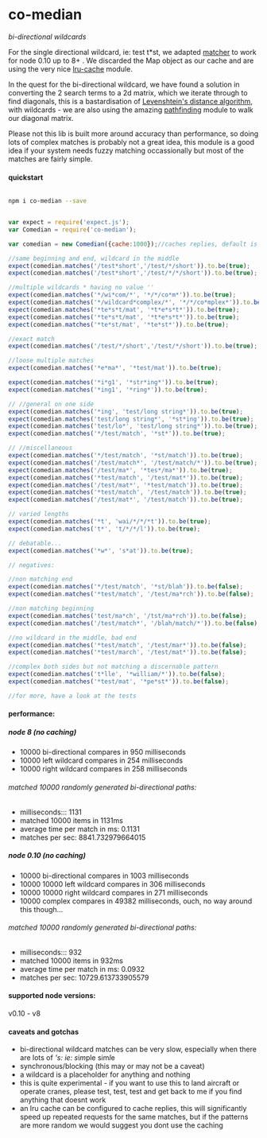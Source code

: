 # co-median
*bi-directional wildcards*

For the single directional wildcard, ie: test t*st, we adapted [matcher](https://github.com/sindresorhus/matcher/blob/master/index.js) to work for node 0.10 up to 8+ . We discarded the Map object as our cache and are using the very nice [lru-cache](https://github.com/isaacs/node-lru-cache) module.

In the quest for the bi-directional wildcard, we have found a solution in converting the 2 search terms to a 2d matrix, which we iterate through to find diagonals, this is a bastardisation of [Levenshtein's distance algorithm](https://en.wikipedia.org/wiki/Levenshtein_distance), with wildcards - we are also using the amazing [pathfinding](https://github.com/qiao/PathFinding.js) module to walk our diagonal matrix.

Please not this lib is built more around accuracy than performance, so doing lots of complex matches is probably not a great idea, this module is a good idea if your system needs fuzzy matching occassionally but most of the matches are fairly simple.


#### quickstart

```bash

npm i co-median --save

```

```javascript

var expect = require('expect.js');
var Comedian = require('co-median');

var comedian = new Comedian({cache:1000});//caches replies, default is false

//same beginning and end, wildcard in the middle
expect(comedian.matches('/test*short','/test/*/short')).to.be(true);
expect(comedian.matches('/test*short','/test/*/*/short')).to.be(true);

//multiple wildcards * having no value ''
expect(comedian.matches('*/wi*com/*', '*/*/co*m*')).to.be(true);
expect(comedian.matches('*/wildcard*complex/*', '*/*/co*mplex*')).to.be(true);
expect(comedian.matches('*te*s*t/mat', '*t*e*s*t*')).to.be(true);
expect(comedian.matches('*te*s*t/mat', '*t*e*s*t*')).to.be(true);
expect(comedian.matches('*te*st/mat', '*te*st*')).to.be(true);

//exact match
expect(comedian.matches('/test/*/short','/test/*/short')).to.be(true);

//loose multiple matches
expect(comedian.matches('*e*ma*', '*test/mat')).to.be(true);

expect(comedian.matches('*i*g1', '*str*ing*')).to.be(true);
expect(comedian.matches('*ing1', '*ring*')).to.be(true);

// //general on one side
expect(comedian.matches('*ing', 'test/long string*')).to.be(true);
expect(comedian.matches('test/long string*', '*st*ing')).to.be(true);
expect(comedian.matches('test/lo*', 'test/long string*')).to.be(true);
expect(comedian.matches('*/test/match', '*st*')).to.be(true);

// //miscellaneous
expect(comedian.matches('*/test/match', '*st/match')).to.be(true);
expect(comedian.matches('/test/match*', '/test/match/*')).to.be(true);
expect(comedian.matches('/test/ma*', '*tes*/ma*')).to.be(true);
expect(comedian.matches('*test/match', '/test/mat*')).to.be(true);
expect(comedian.matches('/test/mat*', '*test/match')).to.be(true);
expect(comedian.matches('*test/match', '/test/match')).to.be(true);
expect(comedian.matches('/test/mat*', '/test/match')).to.be(true);

// varied lengths
expect(comedian.matches('*t', 'wai/*/*/*t')).to.be(true);
expect(comedian.matches('t*', 't/*/*/l')).to.be(true);

// debatable...
expect(comedian.matches('*w*', 's*at')).to.be(true);

// negatives:

//non matching end
expect(comedian.matches('*/test/match', '*st/blah')).to.be(false);
expect(comedian.matches('*test/match', '/test/ma*rch')).to.be(false);

//non matching beginning
expect(comedian.matches('test/ma*ch', '/tst/ma*rch')).to.be(false);
expect(comedian.matches('/test/match*', '/blah/match/*')).to.be(false);

//no wildcard in the middle, bad end
expect(comedian.matches('*test/match', '/test/mar*')).to.be(false);
expect(comedian.matches('*test/march', '/test/mat*')).to.be(false);

//complex both sides but not matching a discernable pattern
expect(comedian.matches('t*lle', '*william/*')).to.be(false);
expect(comedian.matches('*test/mat', '*pe*st*')).to.be(false);

//for more, have a look at the tests

```

#### performance:

##### node 8 (no caching)
  - 10000  bi-directional compares in  950 milliseconds
  - 10000  left wildcard compares in  254 milliseconds
  - 10000  right wildcard compares in  258 milliseconds

###### matched 10000 randomly generated bi-directional paths:
  - milliseconds::: 1131
  - matched 10000 items in 1131ms
  - average time per match in ms:  0.1131
  - matches per sec:  8841.732979664015

##### node 0.10 (no caching)
  - 10000  bi-directional compares in  1003 milliseconds
  - 10000  10000  left wildcard compares in  306 milliseconds
  - 10000  10000  right wildcard compares in  271 milliseconds
  - 10000  complex compares in  49382 milliseconds, ouch, no way around this though...

###### matched 10000 randomly generated bi-directional paths:
  - milliseconds::: 932
  - matched 10000 items in 932ms
  - average time per match in ms:  0.0932
  - matches per sec:  10729.613733905579

#### supported node versions:

v0.10 - v8

#### caveats and gotchas

- bi-directional wildcard matches can be very slow, especially when there are lots of *'s: ie: s*i*m*ple sim*l*e
- synchronous/blocking (this may or may not be a caveat)
- a wildcard is a placeholder for anything and nothing
- this is quite experimental - if you want to use this to land aircraft or operate cranes, please test, test, test and get back to me if you find anything that doesnt work
- an lru cache can be configured to cache replies, this will significantly speed up repeated requests for the same matches, but if the patterns are more random we would suggest you dont use the caching